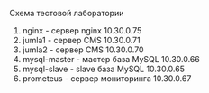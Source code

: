 Схема тестовой лаборатории
1. nginx - сервер nginx	10.30.0.75 
2. jumla1 - сервер CMS	10.30.0.71
3. jumla2 - сервер CMS	10.30.0.70
4. mysql-master - мастер база MySQL	10.30.0.66
5. mysql-slave  - slave база MySQL	10.30.0.65
6. prometeus - сервер мониторинга	10.30.0.67
